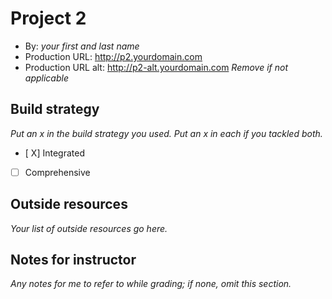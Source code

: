 # Project 2
+ By: *your first and last name*
+ Production URL: <http://p2.yourdomain.com>
+ Production URL alt: <http://p2-alt.yourdomain.com> *Remove if not applicable*

## Build strategy
*Put an x in the build strategy you used. Put an x in each if you tackled both.*
+ [ X] Integrated
+ [ ] Comprehensive

## Outside resources
*Your list of outside resources go here.*

## Notes for instructor
*Any notes for me to refer to while grading; if none, omit this section.*